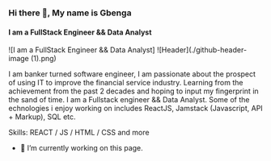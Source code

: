 ### Hi there 👋, My name is Gbenga 
#### I am a FullStack Engineer && Data Analyst
![I am a FullStack Engineer && Data Analyst] ![Header](./github-header-image (1).png)

I am banker turned software engineer, I am passionate about the prospect of using IT to improve the financial service industry. Learning from the achievement from the past
2 decades and hoping to input my fingerprint in the sand of time.
I am a Fullstack engineer && Data Analyst. Some of the echnologies i enjoy working on includes ReactJS, Jamstack (Javascript, API + Markup), SQL etc.

Skills: REACT / JS / HTML / CSS and more

- 🔭 I’m currently working on this page. 




